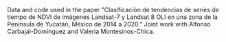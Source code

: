 Data and code used in the paper "Clasificación de tendencias de series de tiempo de NDVI de imágenes  Landsat-7 y Landsat 8 OLI en una zona de la Península de Yucatán, México de 2014 a 2020." Joint work with Alfonso Carbajal-Domínguez and Valeria Montesinos-Chica.

